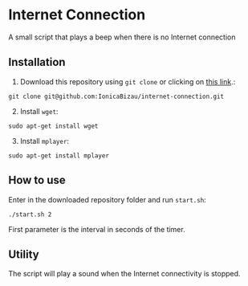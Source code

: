 Internet Connection
===================

A small script that plays a beep when there is no Internet connection

## Installation

1. Download this repository using `git clone` or  clicking on [this link](https://github.com/IonicaBizau/internet-connection/archive/master.zip).:
```
git clone git@github.com:IonicaBizau/internet-connection.git
```

2. Install `wget`:
```
sudo apt-get install wget
``` 
3. Install `mplayer`: 

```
sudo apt-get install mplayer
```

## How to use

Enter in the downloaded repository folder and run `start.sh`:

```
./start.sh 2
```

First parameter is the interval in seconds of the timer.

## Utility

The script will play a sound when the Internet connectivity is stopped.
